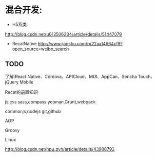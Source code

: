
# 混合开发:

- H5系类:

http://blog.csdn.net/u012506234/article/details/51447079 

- RecatNative
http://www.jianshu.com/p/22aa14664cf9?open_source=weibo_search


## TODO ##

了解:React Native、Cordova、APICloud、MUI、AppCan、Sencha Touch、jQuery Mobile

Recat的前置知识

js,css
sass,compass
yeoman,Grunt,webpack

commonjs,nodejs
git,github




AOP

Groovy

Linux


http://blog.csdn.net/hpu_zyh/article/details/43908793